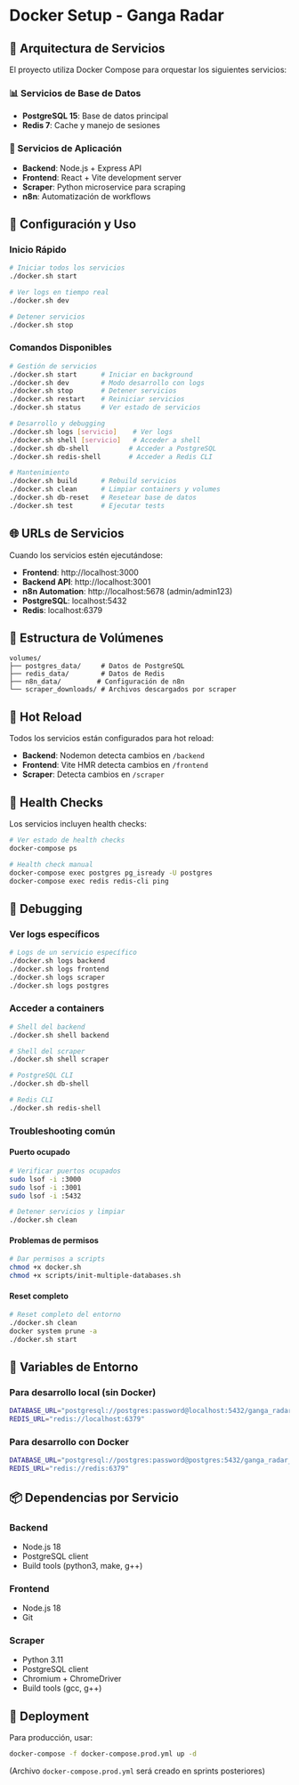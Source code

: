 # Docker Setup - Ganga Radar

## 🐳 Arquitectura de Servicios

El proyecto utiliza Docker Compose para orquestar los siguientes servicios:

### 📊 Servicios de Base de Datos

- **PostgreSQL 15**: Base de datos principal
- **Redis 7**: Cache y manejo de sesiones

### 🚀 Servicios de Aplicación

- **Backend**: Node.js + Express API
- **Frontend**: React + Vite development server
- **Scraper**: Python microservice para scraping
- **n8n**: Automatización de workflows

## 🔧 Configuración y Uso

### Inicio Rápido

```bash
# Iniciar todos los servicios
./docker.sh start

# Ver logs en tiempo real
./docker.sh dev

# Detener servicios
./docker.sh stop
```

### Comandos Disponibles

```bash
# Gestión de servicios
./docker.sh start      # Iniciar en background
./docker.sh dev        # Modo desarrollo con logs
./docker.sh stop       # Detener servicios
./docker.sh restart    # Reiniciar servicios
./docker.sh status     # Ver estado de servicios

# Desarrollo y debugging
./docker.sh logs [servicio]    # Ver logs
./docker.sh shell [servicio]   # Acceder a shell
./docker.sh db-shell          # Acceder a PostgreSQL
./docker.sh redis-shell       # Acceder a Redis CLI

# Mantenimiento
./docker.sh build      # Rebuild servicios
./docker.sh clean      # Limpiar containers y volumes
./docker.sh db-reset   # Resetear base de datos
./docker.sh test       # Ejecutar tests
```

## 🌐 URLs de Servicios

Cuando los servicios estén ejecutándose:

- **Frontend**: http://localhost:3000
- **Backend API**: http://localhost:3001
- **n8n Automation**: http://localhost:5678 (admin/admin123)
- **PostgreSQL**: localhost:5432
- **Redis**: localhost:6379

## 📁 Estructura de Volúmenes

```
volumes/
├── postgres_data/     # Datos de PostgreSQL
├── redis_data/        # Datos de Redis
├── n8n_data/         # Configuración de n8n
└── scraper_downloads/ # Archivos descargados por scraper
```

## 🔄 Hot Reload

Todos los servicios están configurados para hot reload:

- **Backend**: Nodemon detecta cambios en `/backend`
- **Frontend**: Vite HMR detecta cambios en `/frontend`
- **Scraper**: Detecta cambios en `/scraper`

## 🏥 Health Checks

Los servicios incluyen health checks:

```bash
# Ver estado de health checks
docker-compose ps

# Health check manual
docker-compose exec postgres pg_isready -U postgres
docker-compose exec redis redis-cli ping
```

## 🐛 Debugging

### Ver logs específicos

```bash
# Logs de un servicio específico
./docker.sh logs backend
./docker.sh logs frontend
./docker.sh logs scraper
./docker.sh logs postgres
```

### Acceder a containers

```bash
# Shell del backend
./docker.sh shell backend

# Shell del scraper
./docker.sh shell scraper

# PostgreSQL CLI
./docker.sh db-shell

# Redis CLI
./docker.sh redis-shell
```

### Troubleshooting común

#### Puerto ocupado

```bash
# Verificar puertos ocupados
sudo lsof -i :3000
sudo lsof -i :3001
sudo lsof -i :5432

# Detener servicios y limpiar
./docker.sh clean
```

#### Problemas de permisos

```bash
# Dar permisos a scripts
chmod +x docker.sh
chmod +x scripts/init-multiple-databases.sh
```

#### Reset completo

```bash
# Reset completo del entorno
./docker.sh clean
docker system prune -a
./docker.sh start
```

## 🔧 Variables de Entorno

### Para desarrollo local (sin Docker)

```bash
DATABASE_URL="postgresql://postgres:password@localhost:5432/ganga_radar_dev"
REDIS_URL="redis://localhost:6379"
```

### Para desarrollo con Docker

```bash
DATABASE_URL="postgresql://postgres:password@postgres:5432/ganga_radar_dev"
REDIS_URL="redis://redis:6379"
```

## 📦 Dependencias por Servicio

### Backend

- Node.js 18
- PostgreSQL client
- Build tools (python3, make, g++)

### Frontend

- Node.js 18
- Git

### Scraper

- Python 3.11
- PostgreSQL client
- Chromium + ChromeDriver
- Build tools (gcc, g++)

## 🚀 Deployment

Para producción, usar:

```bash
docker-compose -f docker-compose.prod.yml up -d
```

(Archivo `docker-compose.prod.yml` será creado en sprints posteriores)
